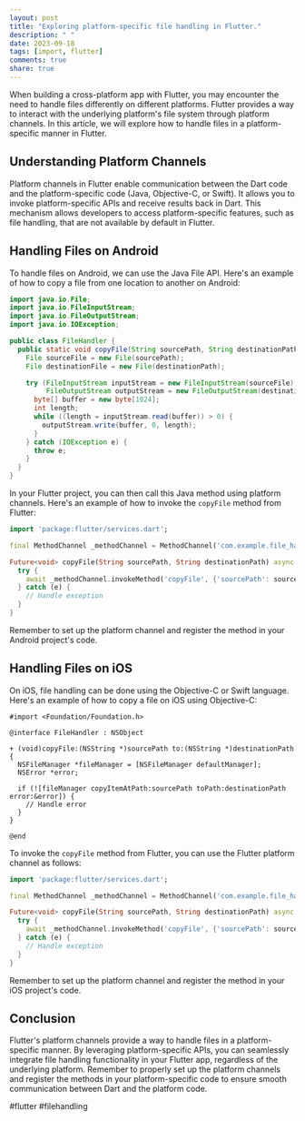 ```yaml
---
layout: post
title: "Exploring platform-specific file handling in Flutter."
description: " "
date: 2023-09-18
tags: [import, flutter]
comments: true
share: true
---
```


When building a cross-platform app with Flutter, you may encounter the need to handle files differently on different platforms. Flutter provides a way to interact with the underlying platform's file system through platform channels. In this article, we will explore how to handle files in a platform-specific manner in Flutter.

## Understanding Platform Channels

Platform channels in Flutter enable communication between the Dart code and the platform-specific code (Java, Objective-C, or Swift). It allows you to invoke platform-specific APIs and receive results back in Dart. This mechanism allows developers to access platform-specific features, such as file handling, that are not available by default in Flutter.

## Handling Files on Android

To handle files on Android, we can use the Java File API. Here's an example of how to copy a file from one location to another on Android:

```java
import java.io.File;
import java.io.FileInputStream;
import java.io.FileOutputStream;
import java.io.IOException;

public class FileHandler {
  public static void copyFile(String sourcePath, String destinationPath) throws IOException {
    File sourceFile = new File(sourcePath);
    File destinationFile = new File(destinationPath);

    try (FileInputStream inputStream = new FileInputStream(sourceFile); 
         FileOutputStream outputStream = new FileOutputStream(destinationFile)) {
      byte[] buffer = new byte[1024];
      int length;
      while ((length = inputStream.read(buffer)) > 0) {
        outputStream.write(buffer, 0, length);
      }
    } catch (IOException e) {
      throw e;
    }
  }
}
```

In your Flutter project, you can then call this Java method using platform channels. Here's an example of how to invoke the `copyFile` method from Flutter:

```dart
import 'package:flutter/services.dart';

final MethodChannel _methodChannel = MethodChannel('com.example.file_handler');

Future<void> copyFile(String sourcePath, String destinationPath) async {
  try {
    await _methodChannel.invokeMethod('copyFile', {'sourcePath': sourcePath, 'destinationPath': destinationPath});
  } catch (e) {
    // Handle exception
  }
}
```
Remember to set up the platform channel and register the method in your Android project's code.

## Handling Files on iOS

On iOS, file handling can be done using the Objective-C or Swift language. Here's an example of how to copy a file on iOS using Objective-C:

```objc
#import <Foundation/Foundation.h>

@interface FileHandler : NSObject

+ (void)copyFile:(NSString *)sourcePath to:(NSString *)destinationPath {
  NSFileManager *fileManager = [NSFileManager defaultManager];
  NSError *error;

  if (![fileManager copyItemAtPath:sourcePath toPath:destinationPath error:&error]) {
    // Handle error
  }
}

@end
```

To invoke the `copyFile` method from Flutter, you can use the Flutter platform channel as follows:

```dart
import 'package:flutter/services.dart';

final MethodChannel _methodChannel = MethodChannel('com.example.file_handler');

Future<void> copyFile(String sourcePath, String destinationPath) async {
  try {
    await _methodChannel.invokeMethod('copyFile', {'sourcePath': sourcePath, 'destinationPath': destinationPath});
  } catch (e) {
    // Handle exception
  }
}
```
Remember to set up the platform channel and register the method in your iOS project's code.

## Conclusion

Flutter's platform channels provide a way to handle files in a platform-specific manner. By leveraging platform-specific APIs, you can seamlessly integrate file handling functionality in your Flutter app, regardless of the underlying platform. Remember to properly set up the platform channels and register the methods in your platform-specific code to ensure smooth communication between Dart and the platform code.

#flutter #filehandling